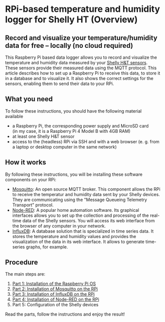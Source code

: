 # RPi-based temperature and humidity logger for Shelly HT (Overview)

## Record and visualize your temperature/humidity data for free &ndash; locally (no cloud required)
This Raspberry Pi based data logger allows you to record and visualize the temperature and humidity data measured by your [Shelly H&T sensors](https://www.shelly.com/de/products/shelly-h-t-gen3-matte-white). These sensors provide their measured data using the MQTT protocol. This article describes how to set up a Raspberry Pi to receive this data, to store it in a database and to visualize it. It also shows the correct settings for the sensors, enabling them to send their data to your RPi.

## What you need
To follow these instructions, you should have the following material available
- a Raspberry Pi, the corresponding power supply and MicroSD card<br>(in my case, it is a Raspberry Pi 4 Model B with 4GB RAM)
- at least one Shelly H&T sensor
- access to the (headless) RPi via SSH and with a web browser (e. g. from a laptop or desktop computer in the same network)

## How it works
By following these instructions, you will be installing these software components on your RPi:
- [Mosquitto](https://mosquitto.org/): An open source MQTT broker. This component allows the RPi to receive the temperatur and humidity data sent by your Shelly devices. They are communicating using the "Message Queueing Telemetry Transport" protocol.
- [Node-RED](https://nodered.org/): A popular home automation software. Its graphical interfaces allows you to set up the collection and processing of the real-time data of the Shelly sensors. You will access its web interface from the browser of any computer in your network.
- [InfluxDB](https://www.influxdata.com/products/influxdb/): A database solution that is specialized in time series data. It stores the temperature and humidity values and provides the visualization of the data in its web interface. It allows to generate time-series graphs, for example.


## Procedure
The main steps are:
1. [Part 1: Installation of the Raspberry Pi OS](/2025/02/18/01-RPi-based_temperature_and_humidity_logger_for_Shelly_HT.html)
2. [Part 2: Installation of Mosquitto on the RPi](/2025/02/18/02-RPi-based_temperature_and_humidity_logger_for_Shelly_HT.html)
3. [Part 3: Installation of InfluxDB on the RPi](/2025/02/18/03-RPi-based_temperature_and_humidity_logger_for_Shelly_HT.html)
4. [Part 4: Installation of Node-RED on the RPi](/2025/02/18/04-RPi-based_temperature_and_humidity_logger_for_Shelly_HT.html)
5. Part 5: Configuration of the Shelly devices

Read the parts, follow the instructions and enjoy the result!
